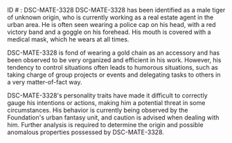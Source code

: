 ID # : DSC-MATE-3328
DSC-MATE-3328 has been identified as a male tiger of unknown origin, who is currently working as a real estate agent in the urban area. He is often seen wearing a police cap on his head, with a red victory band and a goggle on his forehead. His mouth is covered with a medical mask, which he wears at all times.

DSC-MATE-3328 is fond of wearing a gold chain as an accessory and has been observed to be very organized and efficient in his work. However, his tendency to control situations often leads to humorous situations, such as taking charge of group projects or events and delegating tasks to others in a very matter-of-fact way.

DSC-MATE-3328's personality traits have made it difficult to correctly gauge his intentions or actions, making him a potential threat in some circumstances. His behavior is currently being observed by the Foundation's urban fantasy unit, and caution is advised when dealing with him. Further analysis is required to determine the origin and possible anomalous properties possessed by DSC-MATE-3328.